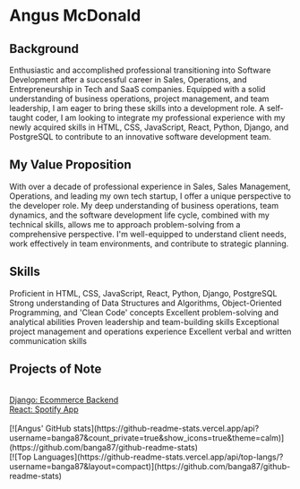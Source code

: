 <h1>Angus McDonald</>
<h2>Background</h2>
Enthusiastic and accomplished professional transitioning into Software Development after a successful career in Sales, Operations, and Entrepreneurship in Tech and SaaS companies. Equipped with a solid understanding of business operations, project management, and team leadership, I am eager to bring these skills into a development role. A self-taught coder, I am looking to integrate my professional experience with my newly acquired skills in HTML, CSS, JavaScript, React, Python, Django, and PostgreSQL to contribute to an innovative software development team.

<h2>My Value Proposition</h2>
With over a decade of professional experience in Sales, Sales Management, Operations, and leading my own tech startup, I offer a unique perspective to the developer role. My deep understanding of business operations, team dynamics, and the software development life cycle, combined with my technical skills, allows me to approach problem-solving from a comprehensive perspective. I'm well-equipped to understand client needs, work effectively in team environments, and contribute to strategic planning.

<h2>Skills</h2>
Proficient in HTML, CSS, JavaScript, React, Python, Django, PostgreSQL
Strong understanding of Data Structures and Algorithms, Object-Oriented Programming, and 'Clean Code' concepts
Excellent problem-solving and analytical abilities
Proven leadership and team-building skills
Exceptional project management and operations experience
Excellent verbal and written communication skills

<h2>Projects of Note</h2><br>
<a href="https://github.com/banga87/storefront3_v2">Django: Ecommerce Backend</a><br>
<a href="https://github.com/banga87/spotify-clone-2">React: Spotify App</a><br>
<br>
<!---
banga87/banga87 is a ✨ special ✨ repository because its `README.md` (this file) appears on your GitHub profile.
You can click the Preview link to take a look at your changes.
--->
[![Angus' GitHub stats](https://github-readme-stats.vercel.app/api?username=banga87&count_private=true&show_icons=true&theme=calm)](https://github.com/banga87/github-readme-stats)
<br>
[![Top Languages](https://github-readme-stats.vercel.app/api/top-langs/?username=banga87&layout=compact)](https://github.com/banga87/github-readme-stats)
<br>

